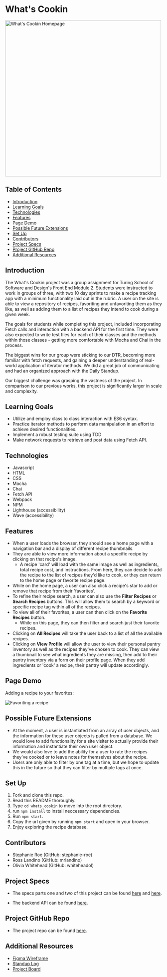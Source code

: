 # What's Cookin

<img width="500" alt="What's Cookin Homepage" src="https://user-images.githubusercontent.com/96928474/161637847-e019f7c8-5746-4c64-a303-45dfcb86f6f3.png">

## Table of Contents

  - [Introduction](#introduction)
  - [Learning Goals](#learning-goals)
  - [Technologies](#technologies)
  - [Features](#features)
  - [Page Demo](#page-demo)
  - [Possible Future Extensions](#possible-future-extensions)
  - [Set Up](#set-up)
  - [Contributors](#contributors)
  - [Project Specs](#project-specs)
  - [Project GitHub Repo](#project-github-repo)
  - [Additional Resources](#additional-resources)

## Introduction
The What's Cookin project was a group assignment for Turing School of Software and Design's Front End Module 2. Students were instructed to work in groups of three, with two 10 day sprints to make a recipe tracking app with a minimum functionality laid out in the rubric. A user on the site is able to view a repository of recipes, favoriting and unfavoriting them as they like, as well as adding them to a list of recipes they intend to cook during a given week.

The goals for students while completing this project, included incorporating Fetch calls and interaction with a backend API for the first time. They were also expected to write test files for each of their classes and the methods within those classes - getting more comfortable with Mocha and Chai in the process.

The biggest wins for our group were sticking to our DTR, becoming more familiar with fetch requests, and gaining a deeper understanding of real-world application of iterator methods. We did a great job of communicating and had an organized approach with the Daily Standup.

Our biggest challenge was grasping the vastness of the project. In comparison to our previous works, this project is significantly larger in scale and complexity.


## Learning Goals
  - Utilize and employ class to class interaction with ES6 syntax.
  - Practice iterator methods to perform data manipulation in an effort to achieve desired functionalities.
  - Implement a robust testing suite using TDD
  - Make network requests to retrieve and post data using Fetch API.

## Technologies
  - Javascript
  - HTML
  - CSS
  - Mocha
  - Chai
  - Fetch API
  - Webpack
  - NPM
  - Lighthouse (accessibility)
  - Wave (accessibility)

## Features
- When a user loads the browser, they should see a home page with a navigation bar and a display of different recipe thumbnails.
- They are able to view more information about a specific recipe by clicking on that recipe's image.
  - A recipe 'card' will load with the same image as well as ingredients, total recipe cost, and instructions. From here, they can decide to add the recipe to the list of recipes they'd like to cook, or they can return to the home page or favorite recipe page.
- While on the home page, a user can also click a recipe's star to add or remove that recipe from their 'favorites'.
- To refine their recipe search, a user can also use the **Filter Recipes** or **Search Recipes** buttons. This will allow them to search by a keyword or specific recipe tag within all of the recipes.
- To view all of their favorites, a user can then click on the **Favorite Recipes** button.
  - While on this page, they can then filter and search just their favorite recipes.
- Clicking on **All Recipes** will take the user back to a list of all the available recipes.  
- Clicking on **View Profile** will allow the user to view their personal pantry inventory as well as the recipes they've chosen to cook. They can view a thumbnail to see what ingredients they are missing, then add to their pantry inventory via a form on their profile page. When they add ingredients or 'cook' a recipe, their pantry will update accordingly.

## Page Demo
Adding a recipe to your favorites:

![Favoriting a recipe](https://media.giphy.com/media/1NsLtAmPAbZIs9WU9E/giphy.gif)


## Possible Future Extensions
- At the moment, a user is instantiated from an array of user objects, and the information for these user objects is pulled from a database. We would love to add functionality for a site visiter to actually provide their information and instantiate their own user object.
- We would also love to add the ability for a user to rate the recipes they've cooked or to leave notes for themselves about the recipe.
- Users are only able to filter by one tag at a time, but we hope to update this in the future so that they can filter by multiple tags at once.

## Set Up
1. Fork and clone this repo.
2. Read this README thoroughly.
3. Type `cd whats_cookin` to move into the root directory.
4. run `npm install` to install neccessary dependencies.
5. Run `npm start`.
6. Copy the url given by running `npm start` and open in your browser.
7. Enjoy exploring the recipe database.

## Contributors
- Stephanie Roe (GitHub: stephanie-roe)
- Ross Landino (GitHub: mrlandino)
- Olivia Whitehead (GitHub: whiteheadol)

## Project Specs
- The specs parts one and two of this project can be found [here](https://frontend.turing.edu/projects/What%27sCookin-PartOne.html) and [here](https://frontend.turing.edu/projects/whats-cookin-part-two.html).

- The backend API can be found [here](https://github.com/turingschool-examples/whats-cookin-api).

## Project GitHub Repo
- The project repo can be found [here](https://github.com/whiteheadol/whats-cookin).

## Additional Resources
- [Figma Wireframe](https://www.figma.com/file/ZpXIc9Qrf5QWYVkUAs7iJ0/Whats-Cookin-Mod-2-Group-Proj?node-id=0%3A1)
- [Standup Log](https://docs.google.com/spreadsheets/d/1MZotFEv9hxh9mh32oMXeKmdRtaM0Y_BEl9TlVCWziGg/edit?usp=sharing)
- [Project Board](https://github.com/whiteheadol/whats-cookin/projects/1)
